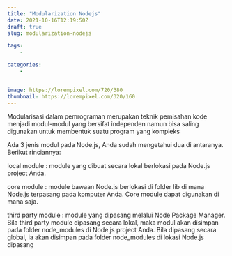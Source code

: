 ```yaml
---
title: "Modularization Nodejs"
date: 2021-10-16T12:19:50Z
draft: true
slug: modularization-nodejs

tags:
    - 

categories:
    - 


image: https://lorempixel.com/720/380
thumbnail: https://lorempixel.com/320/160
---
```


Modularisasi dalam pemrograman merupakan teknik pemisahan kode menjadi modul-modul yang bersifat independen namun bisa saling digunakan untuk membentuk suatu program yang kompleks

Ada 3 jenis modul pada Node.js, Anda sudah mengetahui dua di antaranya. Berikut rinciannya:

local module : module yang dibuat secara lokal berlokasi pada Node.js project Anda.

core module : module bawaan Node.js berlokasi di folder lib di mana Node.js terpasang pada komputer Anda. Core module dapat digunakan di mana saja.

third party module : module yang dipasang melalui Node Package Manager. Bila third party module dipasang secara lokal, maka modul akan disimpan pada folder node_modules di Node.js project Anda. Bila dipasang secara global, ia akan disimpan pada folder node_modules di lokasi Node.js dipasang
